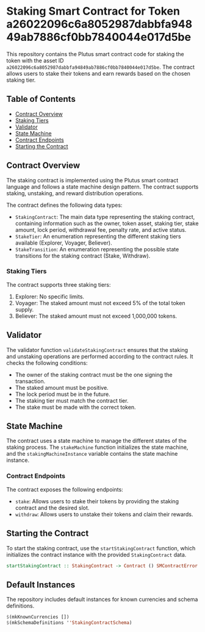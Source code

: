 Staking Smart Contract for Token a26022096c6a8052987dabbfa94849ab7886cf0bb7840044e017d5be
========================================================================================================================

This repository contains the Plutus smart contract code for staking the token with the asset ID `a26022096c6a8052987dabbfa94849ab7886cf0bb7840044e017d5be`. The contract allows users to stake their tokens and earn rewards based on the chosen staking tier.

Table of Contents
-----------------

* [Contract Overview](#contract-overview)
* [Staking Tiers](#staking-tiers)
* [Validator](#validator)
* [State Machine](#state-machine)
* [Contract Endpoints](#contract-endpoints)
* [Starting the Contract](#starting-the-contract)

Contract Overview
-----------------

The staking contract is implemented using the Plutus smart contract language and follows a state machine design pattern. The contract supports staking, unstaking, and reward distribution operations.

The contract defines the following data types:

* `StakingContract`: The main data type representing the staking contract, containing information such as the owner, token asset, staking tier, stake amount, lock period, withdrawal fee, penalty rate, and active status.
* `StakeTier`: An enumeration representing the different staking tiers available (Explorer, Voyager, Believer).
* `StakeTransition`: An enumeration representing the possible state transitions for the staking contract (Stake, Withdraw).

### Staking Tiers

The contract supports three staking tiers:

1. Explorer: No specific limits.
2. Voyager: The staked amount must not exceed 5% of the total token supply.
3. Believer: The staked amount must not exceed 1,000,000 tokens.

Validator
---------

The validator function `validateStakingContract` ensures that the staking and unstaking operations are performed according to the contract rules. It checks the following conditions:

* The owner of the staking contract must be the one signing the transaction.
* The staked amount must be positive.
* The lock period must be in the future.
* The staking tier must match the contract tier.
* The stake must be made with the correct token.

State Machine
-------------

The contract uses a state machine to manage the different states of the staking process. The `stakeMachine` function initializes the state machine, and the `stakingMachineInstance` variable contains the state machine instance.

### Contract Endpoints

The contract exposes the following endpoints:

* `stake`: Allows users to stake their tokens by providing the staking contract and the desired slot.
* `withdraw`: Allows users to unstake their tokens and claim their rewards.

Starting the Contract
---------------------

To start the staking contract, use the `startStakingContract` function, which initializes the contract instance with the provided `StakingContract` data.

```haskell
startStakingContract :: StakingContract -> Contract () SMContractError (SMContractInstance StakingContractSchema StakingContract)
```

Default Instances
-----------------

The repository includes default instances for known currencies and schema definitions.

```haskell
$(mkKnownCurrencies [])
$(mkSchemaDefinitions ''StakingContractSchema)
```
